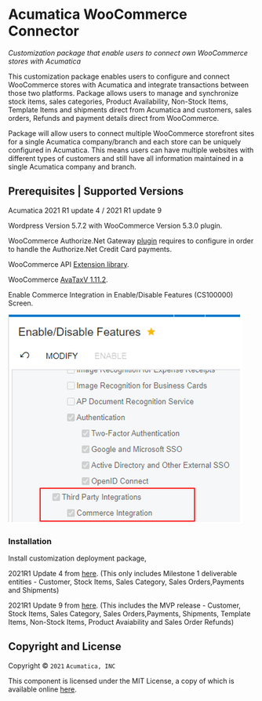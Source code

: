 # Acumatica WooCommerce Connector

*Customization package that enable users to connect own WooCommerce stores with Acumatica* 

This customization package enables users to configure and connect WooCommerce stores with Acumatica and integrate transactions between those two platforms. Package allows users to manage and synchronize stock items, sales categories, Product Availability, Non-Stock Items, Template Items and shipments direct from Acumatica and customers, sales orders, Refunds and payment details direct from WooCommerce.

Package will allow users to connect multiple WooCommerce storefront sites for a single Acumatica company/branch and each store can be uniquely configured in Acumatica. This means users can have multiple websites with different types of customers and still have all information maintained in a single Acumatica company and branch.



## Prerequisites | Supported Versions

Acumatica 2021 R1 update 4 / 2021 R1 update 9  

Wordpress Version 5.7.2 with WooCommerce Version 5.3.0 plugin. 

WooCommerce Authorize.Net Gateway [plugin](https://woocommerce.com/products/authorize-net/?quid=a4ec6634f577691121a02dde630ad4c8) requires to configure in order to handle the Authorize.Net Credit Card payments.

WooCommerce API [Extension library](https://github.com/Acumatica/Acumatica-WooCommerce/tree/2021R104/WooCommerceAPIExt).

WooCommerce [AvaTaxV 1.11.2](https://woocommerce.com/products/woocommerce-avatax/?quid=e9ffd5af069c8fc58e1b263ad6765b69).

Enable Commerce Integration in Enable/Disable Features (CS100000) Screen.

![Screenshot](/Images/EnableDisable.png)

### Installation

Install customization deployment package,

2021R1 Update 4 from [here](https://github.com/Acumatica/Acumatica-WooCommerce/blob/main/WooCommerceV43.zip). (This only includes Milestone 1 deliverable entities - Customer, Stock Items, Sales Category, Sales Orders,Payments and Shipments)

2021R1 Update 9 from [here](https://github.com/Acumatica/Acumatica-WooCommerce/releases/tag/v0.80). (This includes the MVP release - Customer, Stock Items, Sales Category, Sales Orders,Payments, Shipments, Template Items, Non-Stock Items, Product Avaiability and Sales Order Refunds)

## Copyright and License

Copyright © `2021` `Acumatica, INC`

This component is licensed under the MIT License, a copy of which is available online [here](LICENSE).

